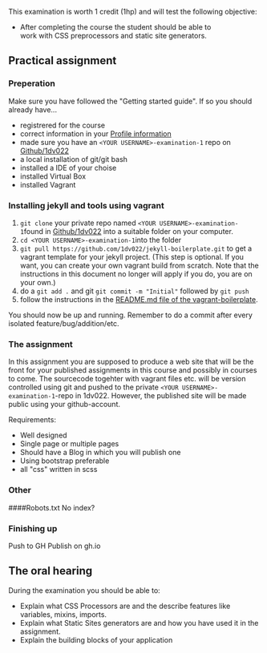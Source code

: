 This examination is worth 1 credit (1hp) and will test the following objective:
* After completing the course the student should be able to work with CSS preprocessors and static site generators.

## Practical assignment

### Preperation

Make sure you have followed the "Getting started guide". If so you should already have...
* registrered for the course
* correct information in your [Profile information](https://coursepress.lnu.se/kurs/klientbaserad-webbprogrammering/profile-information/)
* made sure you have an `<YOUR USERNAME>-examination-1` repo on [Github/1dv022](http://github.com/1dv022)
* a local installation of git/git bash
* installed a IDE of your choise
* installed Virtual Box
* installed Vagrant

### Installing jekyll and tools using vagrant

1. `git clone` your private repo named `<YOUR USERNAME>-examination-1`found in [Github/1dv022](http://github.com/1dv022) into a suitable folder on your computer. 
2. `cd <YOUR USERNAME>-examination-1`into the folder
3. `git pull https://github.com/1dv022/jekyll-boilerplate.git` to get a vagrant template for your jekyll project. (This step is optional. If you want, you can create your own vagrant build from scratch. Note that the instructions in this document no longer will apply if you do, you are on your own.)
4. do a `git add .` and git `git commit -m "Initial"` followed by `git push`
5. follow the instructions in the [README.md file of the vagrant-boilerplate](https://github.com/1dv022/jekyll-boilerplate/blob/master/README.md).

You should now be up and running. Remember to do a commit after every isolated feature/bug/addition/etc.

### The assignment
In this assignment you are supposed to produce a web site that will be the front for your published assignments in this course and possibly in courses to come. The sourcecode togehter with vagrant files etc. will be version controlled using git and pushed to the private `<YOUR USERNAME>-examination-1`-repo in 1dv022. However, the published site will be made public using your github-account.

Requirements:
* Well designed
* Single page or multiple pages
* Should have a Blog in which you will publish one 
* Using bootstrap preferable
* all "css" written in scss


### Other

####Robots.txt
No index?

### Finishing up
Push to GH
Publish on gh.io

## The oral hearing
During the examination you should be able to:
* Explain what CSS Processors are and the describe features like variables, mixins, imports.
* Explain what Static Sites generators are and how you have used it in the assignment.
* Explain the building blocks of your application
